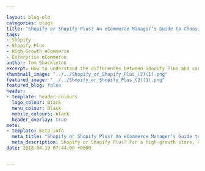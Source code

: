 ```yaml
--- 

layout: blog-old
categories: blogs
title: "Shopify or Shopify Plus? An eCommerce Manager’s Guide to Choosing the Right Plan"
tags:
- Shopify
- Shopify Plus
- High-Growth eCommerce
- Enterprise eCommerce
author: Tom Shackleton
excerpt: How to understand the differences between Shopify Plus and core Shopify. Download your free guide.
thumbnail_image: "../../Shopify_or_Shopify_Plus_(2)(1).png"
featured_image: "../../Shopify_or_Shopify_Plus_(2)(1).png"
featured_blog: false
header:
- template: header-colours
  logo_colour: Black
  menu_colour: Black
  mobile_colours: black
  header_overlay: true
meta:
- template: meta-info
  meta_title: "Shopify or Shopify Plus? An eCommerce Manager’s Guide to Choosing the Right Plan"
  meta_description: Shopify or Shopify Plus? For a high-growth store, choosing between the two versions can be tough. How do you know if you should go with Shopify Plus or core Shopify? Do you need the added power, functionality and flexibility of Shopify Plus, or the simpler core Shopify platform?
date: 2018-04-19 07:44:00 +0000


--- 
```

